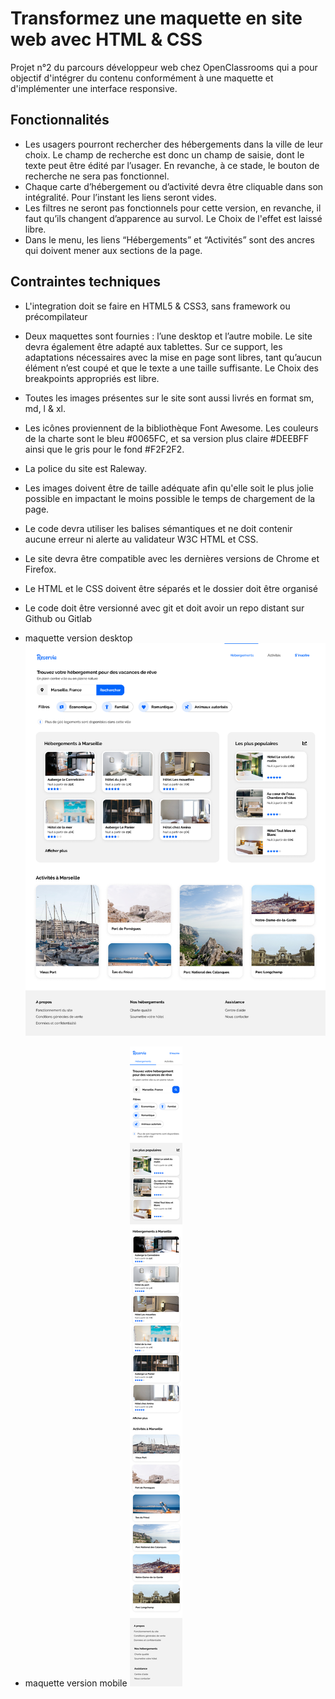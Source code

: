 # Transformez une maquette en site web avec HTML & CSS
Projet n°2 du parcours développeur web chez OpenClassrooms qui a pour objectif d'intégrer du contenu conformément à une maquette et d'implémenter une interface responsive.

## Fonctionnalités
- Les usagers pourront rechercher des hébergements dans la ville de leur choix. Le champ de recherche est donc un champ de saisie, dont le texte peut être édité par l’usager. En revanche, à ce stade, le bouton de recherche ne sera pas fonctionnel.
- Chaque carte d’hébergement ou d’activité devra être cliquable dans son intégralité. Pour l’instant les liens seront vides.
- Les filtres ne seront pas fonctionnels pour cette version, en revanche, il faut qu’ils changent d’apparence au survol. Le Choix de l'effet est laissé libre.
- Dans le menu, les liens “Hébergements” et “Activités” sont des ancres qui doivent mener aux sections de la page.

## Contraintes techniques
- L'integration doit se faire en HTML5 & CSS3, sans framework ou précompilateur
- Deux maquettes sont fournies : l’une desktop et l’autre mobile. Le site devra également être adapté aux tablettes. Sur ce support, les adaptations nécessaires avec la mise en page sont libres, tant qu’aucun élément n’est coupé et que le texte a une taille suffisante. Le Choix des breakpoints appropriés est libre.
- Toutes les images présentes sur le site sont aussi livrés en format sm, md, l & xl.
- Les icônes proviennent de la bibliothèque Font Awesome. Les couleurs de la charte sont le bleu #0065FC, et sa version plus claire #DEEBFF ainsi que le gris pour le fond #F2F2F2.
- La police du site est Raleway.
- Les images doivent être de taille adéquate afin qu'elle soit le plus jolie possible en impactant le moins possible le temps de chargement de la page.
- Le code devra utiliser les balises sémantiques et ne doit contenir aucune erreur ni alerte au validateur W3C HTML et CSS.
- Le site devra être compatible avec les dernières versions de Chrome et Firefox.
- Le HTML et le CSS doivent être séparés et le dossier doit être organisé
- Le code doit être versionné avec git et doit avoir un repo distant sur Github ou Gitlab

- maquette version desktop
![maquette web reservia](./img/desktop.png)

- maquette version mobile
![maquette version mobile](./img/phone.png)
